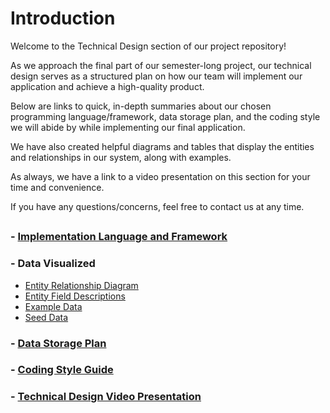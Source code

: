 # Introduction

Welcome to the Technical Design section of our project repository!

As we approach the final part of our semester-long project, our technical design serves as a structured plan on how our team will implement our application and achieve a high-quality product. 

Below are links to quick, in-depth summaries about our chosen programming language/framework, data storage plan, and the coding style we will abide by while implementing our final application.

We have also created helpful diagrams and tables that display the entities and relationships in our system, along with examples.

As always, we have a link to a video presentation on this section for your time and convenience. 

If you have any questions/concerns, feel free to contact us at any time.

##

### - [Implementation Language and Framework](Language-Framework.md)

### - Data Visualized
- [Entity Relationship Diagram](ERD.png)
- [Entity Field Descriptions](Entity-Field-Descriptions.md)
- [Example Data](Example-Data.md)
- [Seed Data](Database-Seed-Data.md)

### - [Data Storage Plan](Data-Storage.md)

### - [Coding Style Guide](Coding-Style.md)

### - [Technical Design Video Presentation](https://www.loom.com/share/394dbaf93ad64d37afea79d3a6b0bf49?sid=ebaa816f-1153-4bf2-980f-679f3b149870)

